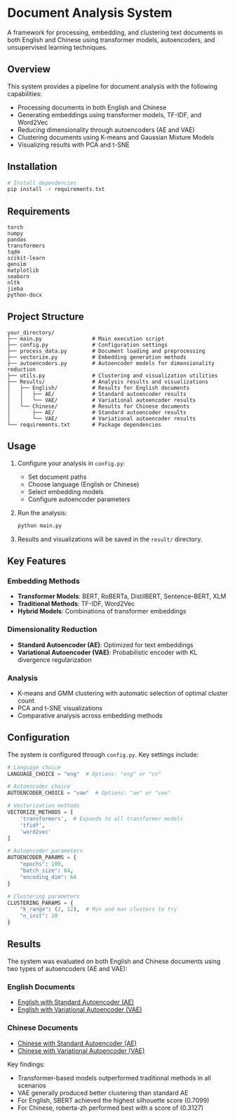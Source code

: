 # Document Analysis System

A framework for processing, embedding, and clustering text documents in both English and Chinese using transformer models, autoencoders, and unsupervised learning techniques.

## Overview

This system provides a pipeline for document analysis with the following capabilities:

- Processing documents in both English and Chinese
- Generating embeddings using transformer models, TF-IDF, and Word2Vec
- Reducing dimensionality through autoencoders (AE and VAE)
- Clustering documents using K-means and Gaussian Mixture Models
- Visualizing results with PCA and t-SNE

## Installation

```bash
# Install dependencies
pip install -r requirements.txt
```

## Requirements

```
torch
numpy
pandas
transformers
tqdm
scikit-learn
gensim
matplotlib
seaborn
nltk
jieba
python-docx
```

## Project Structure

```
your_directory/
├── main.py                # Main execution script
├── config.py              # Configuration settings
├── process_data.py        # Document loading and preprocessing
├── vectorize.py           # Embedding generation methods
├── autoencoders.py        # Autoencoder models for dimensionality reduction
├── utils.py               # Clustering and visualization utilities
├── Results/               # Analysis results and visualizations
│   ├── English/           # Results for English documents
│   │   ├── AE/            # Standard autoencoder results
│   │   └── VAE/           # Variational autoencoder results
│   └── Chinese/           # Results for Chinese documents
│       ├── AE/            # Standard autoencoder results
│       └── VAE/           # Variational autoencoder results
└── requirements.txt       # Package dependencies
```

## Usage

1. Configure your analysis in `config.py`:

   - Set document paths
   - Choose language (English or Chinese)
   - Select embedding models
   - Configure autoencoder parameters

2. Run the analysis:

   ```bash
   python main.py
   ```

3. Results and visualizations will be saved in the `result/` directory.

## Key Features

### Embedding Methods

- **Transformer Models**: BERT, RoBERTa, DistilBERT, Sentence-BERT, XLM
- **Traditional Methods**: TF-IDF, Word2Vec
- **Hybrid Models**: Combinations of transformer embeddings

### Dimensionality Reduction

- **Standard Autoencoder (AE)**: Optimized for text embeddings
- **Variational Autoencoder (VAE)**: Probabilistic encoder with KL divergence regularization

### Analysis

- K-means and GMM clustering with automatic selection of optimal cluster count
- PCA and t-SNE visualizations
- Comparative analysis across embedding methods

## Configuration

The system is configured through `config.py`. Key settings include:

```python
# Language choice
LANGUAGE_CHOICE = "eng"  # Options: "eng" or "cn"

# Autoencoder choice
AUTOENCODER_CHOICE = "vae"  # Options: "ae" or "vae"

# Vectorization methods
VECTORIZE_METHODS = [
    'transformers',  # Expands to all transformer models
    'tfidf',
    'word2vec'
]

# Autoencoder parameters
AUTOENCODER_PARAMS = {
    "epochs": 100,
    "batch_size": 64,
    "encoding_dim": 64
}

# Clustering parameters
CLUSTERING_PARAMS = {
    "k_range": (2, 12),  # Min and max clusters to try
    "n_init": 10
}
```

## Results

The system was evaluated on both English and Chinese documents using two types of autoencoders (AE and VAE):

### English Documents

- [English with Standard Autoencoder (AE)](./Results/English/AE)
- [English with Variational Autoencoder (VAE)](./Results/English/VAE)

### Chinese Documents

- [Chinese with Standard Autoencoder (AE)](./Results/Chinese/AE)
- [Chinese with Variational Autoencoder (VAE)](./Results/Chinese/VAE)

Key findings:

- Transformer-based models outperformed traditional methods in all scenarios
- VAE generally produced better clustering than standard AE
- For English, SBERT achieved the highest silhouette score (0.7099)
- For Chinese, roberta-zh performed best with a score of (0.3127)
